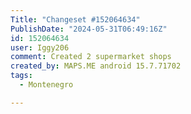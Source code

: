 ```yaml
---
Title: "Changeset #152064634"
PublishDate: "2024-05-31T06:49:16Z"
id: 152064634
user: Iggy206
comment: Created 2 supermarket shops
created_by: MAPS.ME android 15.7.71702
tags:
  - Montenegro

---
```

